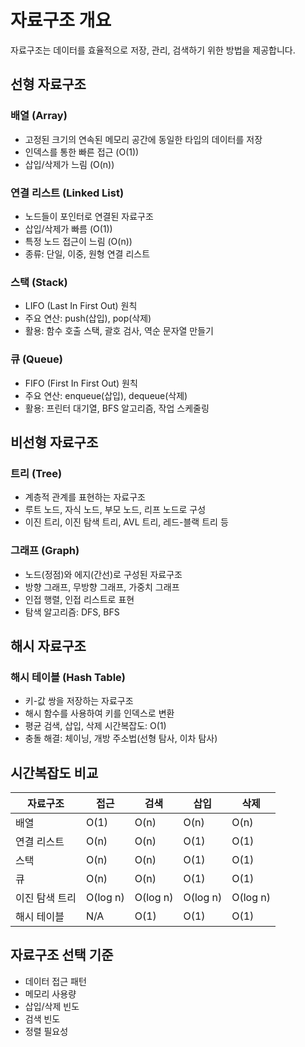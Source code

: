 # 자료구조 개요

자료구조는 데이터를 효율적으로 저장, 관리, 검색하기 위한 방법을 제공합니다.

## 선형 자료구조

### 배열 (Array)
- 고정된 크기의 연속된 메모리 공간에 동일한 타입의 데이터를 저장
- 인덱스를 통한 빠른 접근 (O(1))
- 삽입/삭제가 느림 (O(n))

### 연결 리스트 (Linked List)
- 노드들이 포인터로 연결된 자료구조
- 삽입/삭제가 빠름 (O(1))
- 특정 노드 접근이 느림 (O(n))
- 종류: 단일, 이중, 원형 연결 리스트

### 스택 (Stack)
- LIFO (Last In First Out) 원칙
- 주요 연산: push(삽입), pop(삭제)
- 활용: 함수 호출 스택, 괄호 검사, 역순 문자열 만들기

### 큐 (Queue)
- FIFO (First In First Out) 원칙
- 주요 연산: enqueue(삽입), dequeue(삭제)
- 활용: 프린터 대기열, BFS 알고리즘, 작업 스케줄링

## 비선형 자료구조

### 트리 (Tree)
- 계층적 관계를 표현하는 자료구조
- 루트 노드, 자식 노드, 부모 노드, 리프 노드로 구성
- 이진 트리, 이진 탐색 트리, AVL 트리, 레드-블랙 트리 등

### 그래프 (Graph)
- 노드(정점)와 에지(간선)로 구성된 자료구조
- 방향 그래프, 무방향 그래프, 가중치 그래프
- 인접 행렬, 인접 리스트로 표현
- 탐색 알고리즘: DFS, BFS

## 해시 자료구조

### 해시 테이블 (Hash Table)
- 키-값 쌍을 저장하는 자료구조
- 해시 함수를 사용하여 키를 인덱스로 변환
- 평균 검색, 삽입, 삭제 시간복잡도: O(1)
- 충돌 해결: 체이닝, 개방 주소법(선형 탐사, 이차 탐사)

## 시간복잡도 비교

| 자료구조 | 접근 | 검색 | 삽입 | 삭제 |
|---------|------|------|------|------|
| 배열 | O(1) | O(n) | O(n) | O(n) |
| 연결 리스트 | O(n) | O(n) | O(1) | O(1) |
| 스택 | O(n) | O(n) | O(1) | O(1) |
| 큐 | O(n) | O(n) | O(1) | O(1) |
| 이진 탐색 트리 | O(log n) | O(log n) | O(log n) | O(log n) |
| 해시 테이블 | N/A | O(1) | O(1) | O(1) |

## 자료구조 선택 기준
- 데이터 접근 패턴
- 메모리 사용량
- 삽입/삭제 빈도
- 검색 빈도
- 정렬 필요성
